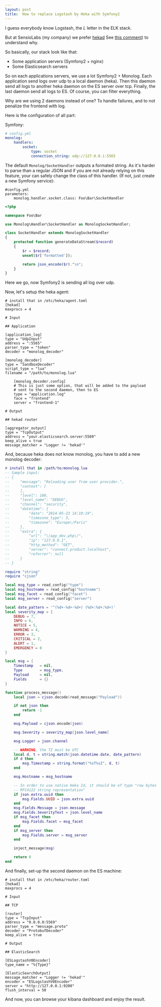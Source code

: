 ```yaml
---
layout: post
title:  How to replace Logstash by Heka with Symfony2
---
```


I guess everybody know Logstash, the _L_ letter in the ELK stack.

But at SensioLabs (my company) we prefer [hekad](https://hekad.readthedocs.org/en/v0.7.1/)
See [this comment](https://blog.mozilla.org/services/2013/04/30/introducing-heka/comment-page-1/#comment-163))
to understand why.

So basically, our stack look like that:

* Some application servers (Symfony2 + nginx)
* Some Elasticsearch servers

So on each applications servers, we use a lot Symfony2 + Monolog. Each
application send logs over udp to a local daemon (heka). Then this daemon send
all logs to another heka daemon on the ES server over tcp. Finally, the last
daemon send all logs to ES. Of course, you can filter everything.

Why are we using 2 daemons instead of one? To handle failures, and to not
penalize the frontend with log.

Here is the configuration of all part:

Symfony:

```yaml
# config.yml
monolog:
    handlers:
        socket:
            type: socket
            connection_string: udp://127.0.0.1:5565
```

The default `Monolog/SocketHandler` outputs a formated string. As it's harder to
parse than a regular JSON and if you are not already relying on this feature,
your can safely change the class of this handler. (If not, just create a new
Symfony service):

```
#config.yml
parameters:
    monolog.handler.socket.class: Foo\Bar\SocketHandler
```

```php
<?php

namespace Foo\Bar

use Monolog\Handler\SocketHandler as MonologSocketHandler;

class SocketHandler extends MonologSocketHandler
{
    protected function generateDataStream($record)
    {
        $r = $record;
        unset($r['formatted']);

        return json_encode($r)."\n";
    }
}
```

Here we go, now Symfony2 is sending all log over udp.

Now, let's setup the heka agent:

```
# install that in /etc/heka/agent.toml
[hekad]
maxprocs = 4

# Input

## Application

[application_log]
type = "UdpInput"
address = ":5565"
parser_type = "token"
decoder = "monolog_decoder"

[monolog_decoder]
type = "SandboxDecoder"
script_type = "lua"
filename = "/path/to/monolog.lua"

    [monolog_decoder.config]
    # This is just some option, that will be added to the payload
    # sent to the second daemon, then to ES
    type = "application.log"
    face = "frontend"
    server = "frontend-1"

# Output

## hekad router

[aggregator_output]
type = "TcpOutput"
address = "your.elasticsearch.server:5569"
keep_alive = true
message_matcher = "Logger != 'hekad'"
```

And, because heka does not know monolog, you have to add a new monolog decoder:

```lua
# install that in /path/to/monolog.lua
-- Sample input:
-- {
--     "message": "Reloading user from user provider.",
--     "context": [
--     ],
--     "level": 100,
--     "level_name": "DEBUG",
--     "channel": "security",
--     "datetime": {
--         "date": "2014-05-23 14:19:19",
--         "timezone_type": 3,
--         "timezone": "Europe\/Paris"
--     },
--     "extra": {
--         "url": "\/app_dev.php\/",
--         "ip": "127.0.0.1",
--         "http_method": "GET",
--         "server": "connect.product.localhost",
--         "referrer": null
--     }
-- }

require "string"
require "cjson"

local msg_type = read_config("type")
local msg_hostname = read_config("hostname")
local msg_facet = read_config("facet")
local msg_server = read_config("server")

local date_pattern = '^(%d+-%d+-%d+) (%d+:%d+:%d+)'
local severity_map = {
    DEBUG = 7,
    INFO = 6,
    NOTICE = 5,
    WARNING = 4,
    ERROR = 3,
    CRITICAL = 2,
    ALERT = 1,
    EMERGENCY = 0
}

local msg = {
    Timestamp   = nil,
    Type        = msg_type,
    Payload     = nil,
    Fields      = {}
}

function process_message()
    local json = cjson.decode(read_message("Payload"))

    if not json then
        return -1
    end

    msg.Payload = cjson.encode(json)

    msg.Severity = severity_map[json.level_name]

    msg.Logger = json.channel

    -- WARNING, the TZ must be UTC
    local d, t = string.match(json.datetime.date, date_pattern)
    if d then
        msg.Timestamp = string.format("%sT%sZ", d, t)
    end

    msg.Hostname = msg_hostname

    -- In order to use native Heka Id, it should be of type "raw bytes or
    -- RFC4122 string representation"
    if json.extra.uuid then
        msg.Fields.UUID = json.extra.uuid
    end
    msg.Fields.Message = json.message
    msg.Fields.SeverityText = json.level_name
    if msg_facet then
        msg.Fields.facet = msg_facet
    end
    if msg_server then
        msg.Fields.server = msg_server
    end

    inject_message(msg)

    return 0
end
```

And finally, set-up the second daemon on the ES machine:

```
# install that in /etc/heka/router.toml
[hekad]
maxprocs = 4

# Input

## TCP

[router]
type = "TcpInput"
address = "0.0.0.0:5569"
parser_type = "message.proto"
decoder = "ProtobufDecoder"
keep_alive = true

# Output

## ElasticSearch

[ESLogstashV0Encoder]
type_name = "%{Type}"

[ElasticSearchOutput]
message_matcher = "Logger != 'hekad'"
encoder = "ESLogstashV0Encoder"
server = "http://127.0.0.1:9200"
flush_interval = 50
```

And now, you can browse your kibana dashboard and enjoy the result.
